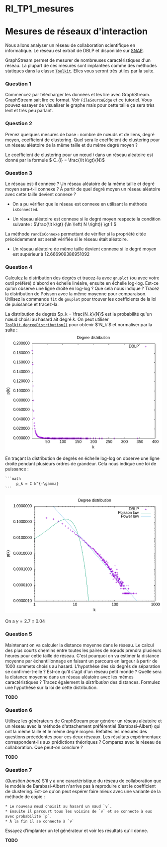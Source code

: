 # RI_TP1_mesures

# Mesures de réseaux d'interaction

Nous allons analyser un réseau de collaboration scientifique en informatique. Le réseau est extrait de DBLP et disponible sur [SNAP](https://snap.stanford.edu/data/com-DBLP.html).

GraphStream permet de mesurer de nombreuses caractéristiques d'un réseau. La plupart de ces mesures sont implantées comme des méthodes statiques dans la classe [`Toolkit`](https://data.graphstream-project.org/api/gs-algo/current/org/graphstream/algorithm/Toolkit.html). Elles vous seront très utiles par la suite.

### Question 1
Commencez par télécharger les données et les lire avec GraphStream. GraphStream sait lire ce format. Voir [`FileSourceEdge`](https://data.graphstream-project.org/api/gs-core/current/org/graphstream/stream/file/FileSourceEdge.html) et ce [tutoriel](http://graphstream-project.org/doc/Tutorials/Reading-files-using-FileSource/). Vous pouvez essayer de visualiser le graphe mais pour cette taille ça sera très lent et très peu parlant.

### Question 2
Prenez quelques mesures de base : nombre de nœuds et de liens, degré moyen, coefficient de clustering. Quel sera le coefficient de clustering pour un réseau aléatoire de la même taille et du même degré moyen ?

Le coefficient de clustering pour un nœud *i* dans un réseau aléatoire est donné par la formule
$` C_{i} = \frac{\lt k\gt}{N}`$


### Question 3
Le réseau est-il connexe ? Un réseau aléatoire de la même taille et degré moyen sera-t-il connexe ? À partir de quel degré moyen un réseau aléatoire avec cette taille devient connexe ? 

   - On a pu vérifier que le réseau est connexe en utilisant la méthode `isConnected`.
   
   - Un réseau aléatoire est connexe si le degré moyen respecte la condition suivante : $`\frac{\lt k\gt} {\ln \left( N \right)} \gt   1  `$
   
   La méthode `randIsConnexe` permettant de vérifier si la propriété citée précédemment est serait vérifiée si le réseau était aléatoire.

   - Un réseau aléatoire de même taille devient connexe si le degré moyen est supérieur à 12.666909386951092  




### Question 4
Calculez la distribution des degrés et tracez-la avec `gnuplot` (ou avec votre outil préféré) d'abord en échelle linéaire, ensuite en échelle log-log. Est-ce qu'on observe une ligne droite en log-log ? Que cela nous indique ? Tracez la distribution de Poisson avec la même moyenne pour comparaison. Utilisez la commande `fit` de `gnuplot` pour trouver les coefficients de la loi de puissance et tracez-la.

   La distribution de degrés $`p_k = \frac{N_k}{N}`$ est la probabilité qu'un nœud choisi au hasard ait degré $`k`$. On peut utiliser [`Toolkit.degreeDistribution()`](https://data.graphstream-project.org/api/gs-algo/current/org/graphstream/algorithm/Toolkit.html#degreeDistribution(org.graphstream.graph.Graph)) pour obtenir $`N_k`$ et normaliser par la suite :
   ![distribution des degrés en echelle linéaire](tp1_mesures/data/dd_dblp2.png)


   En traçant la distribution de degrés en échelle log-log on observe une ligne droite pendant plusieurs ordres de grandeur. Cela nous indique une loi de puissance :

    ```math
         p_k = C k^{-\gamma}
    ```

   
   ![distribution des degrés en loglog](tp1_mesures/data/dd_dblp.png)

   On a $`\gamma = 2.7 \pm 0.04`$
   
### Question 5
Maintenant on va calculer la distance moyenne dans le réseau. Le calcul des plus courts chemins entre toutes les paires de nœuds prendra plusieurs heures pour cette taille de réseau. C'est pourquoi on va estimer la distance moyenne par échantillonnage en faisant un parcours en largeur à partir de 1000 sommets choisis au hasard. L'hypothèse des six degrés de séparation se confirme-t-elle ? Est-ce qu'il s'agit d'un réseau petit monde ? Quelle sera la distance moyenne dans un réseau aléatoire avec les mêmes caractéristiques ? Tracez également la *distribution* des distances. Formulez une hypothèse sur la loi de cette distribution.

   **TODO**
### Question 6
Utilisez les générateurs de GraphStream pour générer un réseau aléatoire et un réseau avec la méthode d'attachement préférentiel (Barabasi-Albert) qui ont la même taille et le même degré moyen. Refaites les mesures des questions précédentes pour ces deux réseaux. Les résultats expérimentaux correspondent-ils aux prédictions théoriques ? Comparez avec le réseau de collaboration. Que peut-on conclure ?

   **TODO**
### Question 7
(*Question bonus*) S'il y a une caractéristique du réseau de collaboration que le modèle de Barabasi-Albert n'arrive pas à reproduire c'est le coefficient de clustering. Est-ce qu'on peut espérer faire mieux avec une variante de la méthode de copie :

    * Le nouveau nœud choisit au hasard un nœud `v`.
    * Ensuite il parcourt tous les voisins de `v` et se connecte à eux avec probabilité `p`.
    * À la fin il se connecte à `v`

   Essayez d'implanter un tel générateur et voir les résultats qu'il donne.

   **TODO**
